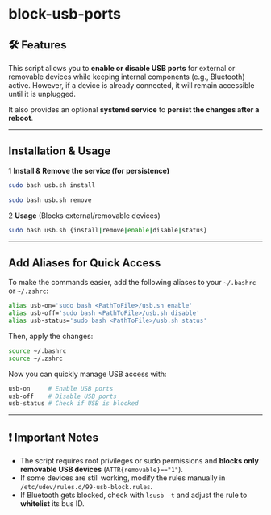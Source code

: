 # block-usb-ports

## **🛠 Features**
This script allows you to **enable or disable USB ports** for external or removable devices while keeping internal components (e.g., Bluetooth) active. However, if a device is already connected, it will remain accessible until it is unplugged.

It also provides an optional **systemd service** to **persist the changes after a reboot**.

---

## **Installation & Usage**
1 **Install & Remove the service (for persistence)**  
```bash
sudo bash usb.sh install
```

```bash
sudo bash usb.sh remove
```

2 **Usage** (Blocks external/removable devices)  
```bash
sudo bash usb.sh {install|remove|enable|disable|status}
```

---

## **Add Aliases for Quick Access**
To make the commands easier, add the following aliases to your `~/.bashrc` or `~/.zshrc`:
```bash
alias usb-on='sudo bash <PathToFile>/usb.sh enable'
alias usb-off='sudo bash <PathToFile>/usb.sh disable'
alias usb-status='sudo bash <PathToFile>/usb.sh status'
```
Then, apply the changes:
```bash
source ~/.bashrc
source ~/.zshrc
```

Now you can quickly manage USB access with:
```bash
usb-on     # Enable USB ports
usb-off    # Disable USB ports
usb-status # Check if USB is blocked
```

---

## **❗ Important Notes**
- The script requires root privileges or sudo permissions and **blocks only removable USB devices** (`ATTR{removable}=="1"`).
- If some devices are still working, modify the rules manually in `/etc/udev/rules.d/99-usb-block.rules`.
- If Bluetooth gets blocked, check with `lsusb -t` and adjust the rule to **whitelist** its bus ID.
